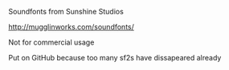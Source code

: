 Soundfonts from Sunshine Studios

http://mugglinworks.com/soundfonts/

Not for commercial usage

Put on GitHub because too many sf2s have dissapeared already
